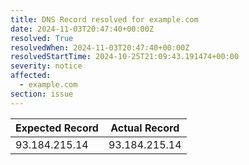 ```yaml
---
title: DNS Record resolved for example.com
date: 2024-11-03T20:47:40+00:00Z
resolved: True
resolvedWhen: 2024-11-03T20:47:40+00:00Z
resolvedStartTime: 2024-10-25T21:09:43.191474+00:00
severity: notice
affected:
  - example.com
section: issue
---
```


| Expected Record  | Actual Record  |
|------------------|----------------|
| 93.184.215.14 | 93.184.215.14 |
